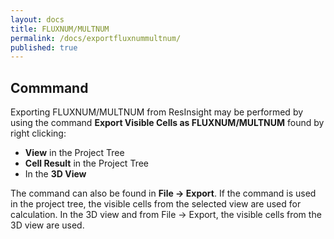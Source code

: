 ```yaml
---
layout: docs
title: FLUXNUM/MULTNUM
permalink: /docs/exportfluxnummultnum/
published: true
---
```


## Commmand

Exporting FLUXNUM/MULTNUM from ResInsight may be performed by using the command **Export Visible Cells as FLUXNUM/MULTNUM** found by right clicking:
- **View** in the Project Tree
- **Cell Result** in the Project Tree
- In the **3D View**

The command can also be found in **File -> Export**. If the command is used in the project tree, the visible cells from the selected view are used for calculation. In the 3D view and from File -> Export, the visible cells from the 3D view are used.

